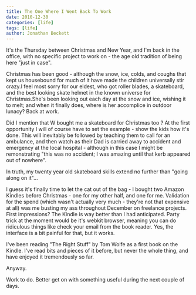 ```yaml
---
title: The One Where I Went Back To Work
date: 2010-12-30
categories: [life]
tags: [life]
author: Jonathan Beckett
---
```


It's the Thursday between Christmas and New Year, and I'm back in the office, with no specific project to work on - the age old tradition of being here "just in case".

Christmas has been good - although the snow, ice, colds, and coughs that kept us housebound for much of it have made the children universally stir crazy.I feel most sorry for our eldest, who got roller blades, a skateboard, and the best looking skate helmet in the known universe for Christmas.She's been looking out each day at the snow and ice, wishing it to melt; and when it finally does, where is her accomplice in outdoor lunacy? Back at work.

Did I mention that W bought me a skateboard for Christmas too ? At the first opportunity I will of course have to set the example - show the kids how it's done. This will inevitably be followed by teaching them to call for an ambulance, and then watch as their Dad is carried away to accident and emergency at the local hospital - although in this case I might be remonstrating "this was no accident; I was amazing until that kerb appeared out of nowhere".

In truth, my twenty year old skateboard skills extend no further than "going along on it"...

I guess it's finally time to let the cat out of the bag - I bought two Amazon Kindles before Christmas - one for my other half, and one for me. Validation for the spend (which wasn't actually very much - they're not that expensive at all) was me busting my ass throughout December on freelance projects. First impressions? The Kindle is way better than I had anticipated. Party trick at the moment would be it's webkit browser, meaning you can do ridiculous things like check your email from the book reader. Yes, the interface is a bit painful for that, but it works.

I've been reading "The Right Stuff" by Tom Wolfe as a first book on the Kindle. I've read bits and pieces of it before, but never the whole thing, and have enjoyed it tremendously so far.

Anyway.

Work to do. Better get on with something useful during the next couple of days.